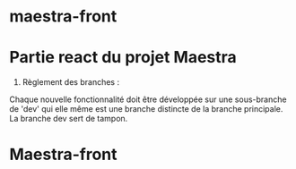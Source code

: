 # maestra-front

# Partie react du projet Maestra 

1. Règlement des branches : 

Chaque nouvelle fonctionnalité doit être développée sur une sous-branche de 'dev' qui elle même est une branche distincte de la branche principale. La branche dev sert de tampon. 
# Maestra-front
